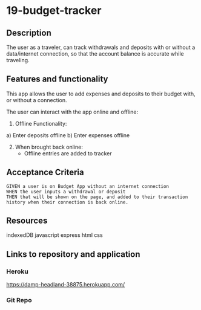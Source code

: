 # 19-budget-tracker

## Description
The user as a traveler, can track withdrawals and deposits with or without a data/internet connection, so that the account balance is accurate while traveling.

## Features and functionality
This app allows the user to add expenses and deposits to their budget with, or without a connection.

The user can interact with the app online and offline:
1) Offline Functionality:

  a) Enter deposits offline
  b) Enter expenses offline


2) When brought back online:
   * Offline entries are added to tracker
 
## Acceptance Criteria
```
GIVEN a user is on Budget App without an internet connection
WHEN the user inputs a withdrawal or deposit
THEN that will be shown on the page, and added to their transaction history when their connection is back online.
```
## Resources

indexedDB
javascript
express
html
css

## Links to repository and application

### Heroku
https://damp-headland-38875.herokuapp.com/

### Git Repo
